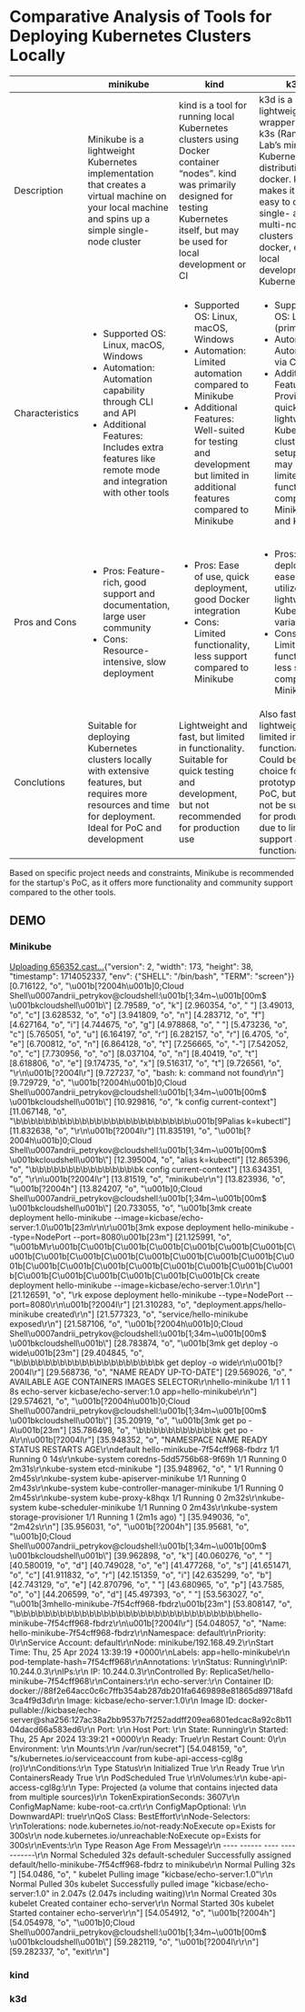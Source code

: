 # Comparative Analysis of Tools for Deploying Kubernetes Clusters Locally
|          | minikube | kind     | k3d      |
|----------|----------|----------|----------|
| Description | Minikube is a lightweight Kubernetes implementation that creates a virtual machine on your local machine and spins up a simple single-node cluster | kind is a tool for running local Kubernetes clusters using Docker container “nodes”. kind was primarily designed for testing Kubernetes itself, but may be used for local development or CI | k3d is a lightweight wrapper to run k3s (Rancher Lab’s minimal Kubernetes distribution) in docker. k3d makes it very easy to create single- and multi-node k3s clusters in docker, e.g. for local development on Kubernetes |
| Characteristics | <ul><li> Supported OS: Linux, macOS, Windows </li><li> Automation: Automation capability through CLI and API </li><li> Additional Features: Includes extra features like remote mode and integration with other tools </li></ul>| <ul><li> Supported OS: Linux, macOS, Windows </li><li> Automation: Limited automation compared to Minikube </li><li> Additional Features: Well-suited for testing and development but limited in additional features compared to Minikube </li></ul> | <ul><li> Supported OS: Linux (primarily) </li><li> Automation: Automation via CLI </li><li> Additional Features: Provides quick and lightweight Kubernetes cluster setup but may be limited in functionality compared to Minikube and Kind </li></ul> |
| Pros and Cons | <ul><li>Pros: Feature-rich, good support and documentation, large user community</li><li>Cons: Resource-intensive, slow deployment</li></ul> | <ul><li>Pros: Ease of use, quick deployment, good Docker integration</li><li>Cons: Limited functionality, less support compared to Minikube</li></ul> | <ul><li>Pros: Quick deployment, ease of use, utilizes a lightweight Kubernetes variant (k3s)</li><li>Cons: Limited functionality, less support compared to Minikube</li></ul> |
| Conclutions | Suitable for deploying Kubernetes clusters locally with extensive features, but requires more resources and time for deployment. Ideal for PoC and development | Lightweight and fast, but limited in functionality. Suitable for quick testing and development, but not recommended for production use | Also fast and lightweight, but limited in functionality. Could be a good choice for rapid prototyping and PoC, but may not be suitable for production due to limited support and functionality |

Based on specific project needs and constraints, Minikube is recommended for the startup's PoC, as it offers more functionality and community support compared to the other tools.

## DEMO
### Minikube
[Uploading 656352.cast…](){"version": 2, "width": 173, "height": 38, "timestamp": 1714052337, "env": {"SHELL": "/bin/bash", "TERM": "screen"}}
[0.716122, "o", "\u001b[?2004h\u001b]0;Cloud Shell\u0007andrii_petrykov@cloudshell:\u001b[1;34m~\u001b[00m$ \u001bkcloudshell\u001b\\"]
[2.79589, "o", "k"]
[2.960354, "o", " "]
[3.49013, "o", "c"]
[3.628532, "o", "o"]
[3.941809, "o", "n"]
[4.283712, "o", "f"]
[4.627164, "o", "i"]
[4.744675, "o", "g"]
[4.978868, "o", " "]
[5.473236, "o", "c"]
[5.765051, "o", "u"]
[6.164197, "o", "r"]
[6.282157, "o", "r"]
[6.4705, "o", "e"]
[6.700812, "o", "n"]
[6.864128, "o", "t"]
[7.256665, "o", "-"]
[7.542052, "o", "c"]
[7.730956, "o", "o"]
[8.037104, "o", "n"]
[8.40419, "o", "t"]
[8.618806, "o", "e"]
[9.174735, "o", "x"]
[9.516317, "o", "t"]
[9.726561, "o", "\r\n\u001b[?2004l\r"]
[9.727237, "o", "bash: k: command not found\r\n"]
[9.729729, "o", "\u001b[?2004h\u001b]0;Cloud Shell\u0007andrii_petrykov@cloudshell:\u001b[1;34m~\u001b[00m$ \u001bkcloudshell\u001b\\"]
[10.929816, "o", "k config current-context"]
[11.067148, "o", "\b\b\b\b\b\b\b\b\b\b\b\b\b\b\b\b\b\b\b\b\b\b\b\b\u001b[9Palias k=kubectl"]
[11.832638, "o", "\r\n\u001b[?2004l\r"]
[11.835191, "o", "\u001b[?2004h\u001b]0;Cloud Shell\u0007andrii_petrykov@cloudshell:\u001b[1;34m~\u001b[00m$ \u001bkcloudshell\u001b\\"]
[12.395004, "o", "alias k=kubectl"]
[12.865396, "o", "\b\b\b\b\b\b\b\b\b\b\b\b\b\b\bk config current-context"]
[13.634351, "o", "\r\n\u001b[?2004l\r"]
[13.81519, "o", "minikube\r\n"]
[13.823936, "o", "\u001b[?2004h"]
[13.824207, "o", "\u001b]0;Cloud Shell\u0007andrii_petrykov@cloudshell:\u001b[1;34m~\u001b[00m$ \u001bkcloudshell\u001b\\"]
[20.733055, "o", "\u001b[3mk create deployment hello-minikube --image=kicbase/echo-server:1.0\u001b[23m\r\n\r\u001b[3mk expose deployment hello-minikube --type=NodePort --port=8080\u001b[23m"]
[21.125991, "o", "\u001bM\r\u001b[C\u001b[C\u001b[C\u001b[C\u001b[C\u001b[C\u001b[C\u001b[C\u001b[C\u001b[C\u001b[C\u001b[C\u001b[C\u001b[C\u001b[C\u001b[C\u001b[C\u001b[C\u001b[C\u001b[C\u001b[C\u001b[C\u001b[C\u001b[C\u001b[C\u001b[C\u001b[C\u001b[C\u001b[C\u001b[Ck create deployment hello-minikube --image=kicbase/echo-server:1.0\r\n"]
[21.126591, "o", "\rk expose deployment hello-minikube --type=NodePort --port=8080\r\n\u001b[?2004l\r"]
[21.310283, "o", "deployment.apps/hello-minikube created\r\n"]
[21.577323, "o", "service/hello-minikube exposed\r\n"]
[21.587106, "o", "\u001b[?2004h\u001b]0;Cloud Shell\u0007andrii_petrykov@cloudshell:\u001b[1;34m~\u001b[00m$ \u001bkcloudshell\u001b\\"]
[28.783874, "o", "\u001b[3mk get deploy -o wide\u001b[23m"]
[29.404845, "o", "\b\b\b\b\b\b\b\b\b\b\b\b\b\b\b\b\b\b\b\bk get deploy -o wide\r\n\u001b[?2004l\r"]
[29.568736, "o", "NAME             READY   UP-TO-DATE"]
[29.569026, "o", "   AVAILABLE   AGE   CONTAINERS    IMAGES                    SELECTOR\r\nhello-minikube   1/1     1            1           8s    echo-server   kicbase/echo-server:1.0   app=hello-minikube\r\n"]
[29.574621, "o", "\u001b[?2004h\u001b]0;Cloud Shell\u0007andrii_petrykov@cloudshell:\u001b[1;34m~\u001b[00m$ \u001bkcloudshell\u001b\\"]
[35.20919, "o", "\u001b[3mk get po -A\u001b[23m"]
[35.786498, "o", "\b\b\b\b\b\b\b\b\b\b\bk get po -A\r\n\u001b[?2004l\r"]
[35.948352, "o", "NAMESPACE     NAME                               READY   STATUS    RESTARTS       AGE\r\ndefault       hello-minikube-7f54cff968-fbdrz    1/1     Running   0              14s\r\nkube-system   coredns-5dd5756b68-9f69h           1/1     Running   0              2m31s\r\nkube-system   etcd-minikube        "]
[35.948962, "o", "              1/1     Running   0              2m45s\r\nkube-system   kube-apiserver-minikube            1/1     Running   0              2m43s\r\nkube-system   kube-controller-manager-minikube   1/1     Running   0              2m45s\r\nkube-system   kube-proxy-k8hqx                   1/1     Running   0              2m32s\r\nkube-system   kube-scheduler-minikube            1/1     Running   0              2m43s\r\nkube-system   storage-provisioner                1/1     Running   1 (2m1s ago)   "]
[35.949036, "o", "2m42s\r\n"]
[35.956031, "o", "\u001b[?2004h"]
[35.95681, "o", "\u001b]0;Cloud Shell\u0007andrii_petrykov@cloudshell:\u001b[1;34m~\u001b[00m$ \u001bkcloudshell\u001b\\"]
[39.962898, "o", "k"]
[40.060276, "o", " "]
[40.580019, "o", "d"]
[40.749028, "o", "e"]
[41.477268, "o", "s"]
[41.651471, "o", "c"]
[41.911832, "o", "r"]
[42.151359, "o", "i"]
[42.635299, "o", "b"]
[42.743129, "o", "e"]
[42.870796, "o", " "]
[43.680965, "o", "p"]
[43.7585, "o", "o"]
[44.206599, "o", "d"]
[45.497393, "o", " "]
[53.563027, "o", "\u001b[3mhello-minikube-7f54cff968-fbdrz\u001b[23m"]
[53.808147, "o", "\b\b\b\b\b\b\b\b\b\b\b\b\b\b\b\b\b\b\b\b\b\b\b\b\b\b\b\b\b\b\bhello-minikube-7f54cff968-fbdrz\r\n\u001b[?2004l\r"]
[54.048057, "o", "Name:             hello-minikube-7f54cff968-fbdrz\r\nNamespace:        default\r\nPriority:         0\r\nService Account:  default\r\nNode:             minikube/192.168.49.2\r\nStart Time:       Thu, 25 Apr 2024 13:39:19 +0000\r\nLabels:           app=hello-minikube\r\n                  pod-template-hash=7f54cff968\r\nAnnotations:      <none>\r\nStatus:           Running\r\nIP:               10.244.0.3\r\nIPs:\r\n  IP:           10.244.0.3\r\nControlled By:  ReplicaSet/hello-minikube-7f54cff968\r\nContainers:\r\n  echo-server:\r\n    Container ID:   docker://88f2e64acc0c6c7ffb354ab287db201fa6469898e81865d89718afd3ca4f9d3d\r\n    Image:          kicbase/echo-server:1.0\r\n    Image ID:       docker-pullable://kicbase/echo-server@sha256:127ac38a2bb9537b7f252addff209ea6801edcac8a92c8b1104dacd66a583ed6\r\n    Port:           <none>\r\n    Host Port:      <none>\r\n    State:          Running\r\n      Started:      Thu, 25 Apr 2024 13:39:21 +0000\r\n    Ready:          True\r\n    Restart Count:  0\r\n    Environment:    <none>\r\n    Mounts:\r\n      /var/run/secret"]
[54.048159, "o", "s/kubernetes.io/serviceaccount from kube-api-access-cgl8g (ro)\r\nConditions:\r\n  Type              Status\r\n  Initialized       True \r\n  Ready             True \r\n  ContainersReady   True \r\n  PodScheduled      True \r\nVolumes:\r\n  kube-api-access-cgl8g:\r\n    Type:                    Projected (a volume that contains injected data from multiple sources)\r\n    TokenExpirationSeconds:  3607\r\n    ConfigMapName:           kube-root-ca.crt\r\n    ConfigMapOptional:       <nil>\r\n    DownwardAPI:             true\r\nQoS Class:                   BestEffort\r\nNode-Selectors:              <none>\r\nTolerations:                 node.kubernetes.io/not-ready:NoExecute op=Exists for 300s\r\n                             node.kubernetes.io/unreachable:NoExecute op=Exists for 300s\r\nEvents:\r\n  Type    Reason     Age   From               Message\r\n  ----    ------     ----  ----               -------\r\n  Normal  Scheduled  32s   default-scheduler  Successfully assigned default/hello-minikube-7f54cff968-fbdrz to minikube\r\n  Normal  Pulling    32s "]
[54.0486, "o", "  kubelet            Pulling image \"kicbase/echo-server:1.0\"\r\n  Normal  Pulled     30s   kubelet            Successfully pulled image \"kicbase/echo-server:1.0\" in 2.047s (2.047s including waiting)\r\n  Normal  Created    30s   kubelet            Created container echo-server\r\n  Normal  Started    30s   kubelet            Started container echo-server\r\n"]
[54.054912, "o", "\u001b[?2004h"]
[54.054978, "o", "\u001b]0;Cloud Shell\u0007andrii_petrykov@cloudshell:\u001b[1;34m~\u001b[00m$ \u001bkcloudshell\u001b\\"]
[59.282119, "o", "\u001b[?2004l\r\r\n"]
[59.282337, "o", "exit\r\n"]

### kind

### k3d
